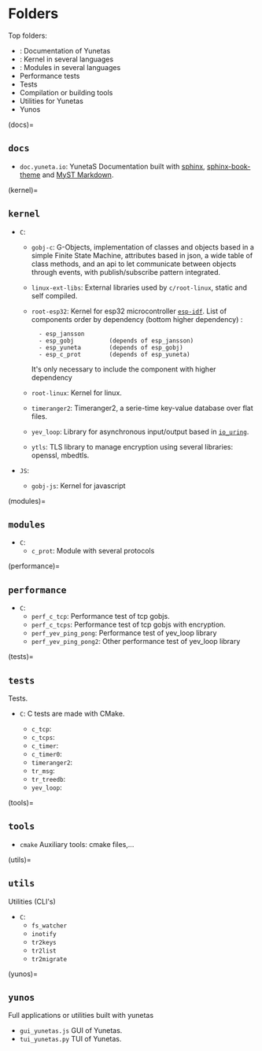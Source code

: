 # Folders

Top folders:

- [](#docs):         Documentation of Yunetas
- [](#kernel):       Kernel in several languages
- [](#modules):      Modules in several languages
- [](#performance)   Performance tests
- [](#tests)         Tests
- [](#tools)         Compilation or building tools
- [](#utils)         Utilities for Yunetas
- [](#yunos)         Yunos


(docs)=
## `docs`

- `doc.yuneta.io`: YunetaS Documentation built with [sphinx],  [sphinx-book-theme] and [MyST Markdown].


(kernel)=
## `kernel`

- `C`:

    - `gobj-c`:
        G-Objects, implementation of classes and objects based in a simple Finite State Machine,
        attributes based in json, a wide table of class methods,
        and an api to let communicate between objects through events,
        with publish/subscribe pattern integrated.

    - `linux-ext-libs`:
        External libraries used by `c/root-linux`, static and self compiled.

    - `root-esp32`:
        Kernel for esp32 microcontroller [`esp-idf`](https://docs.espressif.com/projects/esp-idf).
        List of components order by dependency (bottom higher dependency) :

            - esp_jansson
            - esp_gobj          (depends of esp_jansson)
            - esp_yuneta        (depends of esp_gobj)
            - esp_c_prot        (depends of esp_yuneta)

        It's only necessary to include the component with higher dependency

    - `root-linux`:
        Kernel for linux.

    - `timeranger2`:
        Timeranger2, a serie-time key-value database over flat files.

    - `yev_loop`:
        Library for asynchronous input/output based in [`io_uring`](https://github.com/axboe/liburing). 
    - `ytls`:
        TLS library to manage encryption using several libraries: openssl, mbedtls.


- `JS`:
    - `gobj-js`:
        Kernel for javascript


(modules)=
## `modules`

- `C`:
    - `c_prot`:
        Module with several protocols


(performance)=
## `performance`

- `C`:
    - `perf_c_tcp`:
        Performance test of tcp gobjs.
    - `perf_c_tcps`:
        Performance test of tcp gobjs with encryption.
    - `perf_yev_ping_pong`:
        Performance test of yev_loop library
    - `perf_yev_ping_pong2`:
        Other performance test of yev_loop library


(tests)=
## `tests`

Tests.

- `C`: C tests are made with CMake.

    - `c_tcp`:
    - `c_tcps`:
    - `c_timer`:
    - `c_timer0`:
    - `timeranger2`:
    - `tr_msg`:
    - `tr_treedb`:
    - `yev_loop`:


(tools)=
## `tools`


- `cmake`
    Auxiliary tools: cmake files,...


(utils)=
## `utils`

Utilities (CLI's)

- `C`:
    - `fs_watcher`
    - `inotify`
    - `tr2keys`
    - `tr2list`
    - `tr2migrate`


(yunos)=
## `yunos`

Full applications or utilities built with yunetas

- `gui_yunetas.js`
    GUI of Yunetas.
- `tui_yunetas.py`
    TUI of Yunetas.


[sphinx]:   https://www.sphinx-doc.org/
[sphinx-book-theme]: https://sphinx-book-theme.readthedocs.io/en/stable/
[MyST Markdown]: https://mystmd.org/guide
